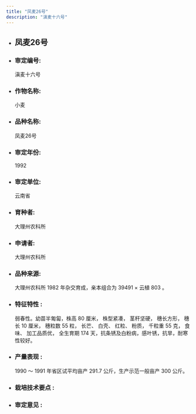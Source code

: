 ```yaml
---
title: "凤麦26号"
description: "滇麦十六号"
---
```

* ## 凤麦26号
* ###  审定编号:  
   滇麦十六号

*  ### 作物名称:  
   小麦

*   ###  品种名称: 
    凤麦26号

*   ### 审定年份: 
    1992

*   ### 审定单位:  
    云南省

*   ### 育种者:  
    大理州农科所

*   ### 申请者:  
    大理州农科所

*   ### 品种来源:  
    大理州农科所 1982 年杂交育成，亲本组合为 39491 × 云植 803 。

*   ### 特征特性 : 
    弱春性。幼苗半匍匐，株高 80 厘米， 株型紧凑， 茎秆坚硬， 穗长方形， 穗长 10 厘米， 穗粒数 55 粒， 长芒、 白壳、 红粒、 粉质， 千粒重 55 克， 食味、 加工品质优， 全生育期 174 天，抗条锈及白粉病，感叶锈，抗旱，耐寒性较好。

*   ### 产量表现 : 
    1990 ～ 1991 年省区试平均亩产 291.7 公斤，生产示范一般亩产 300 公斤。

*   ### 栽培技术要点 : 
    

*   ### 审定意见 : 
    
